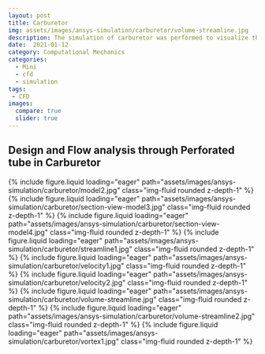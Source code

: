 ```yaml
---
layout: post
title: Carburetor
img: assets/images/ansys-simulation/carburetor/volume-streamline.jpg
description: The simulation of carburetor was performed to visualize the fluid flow in the perforated tube.
date:  2021-01-12
category: Computational Mechanics
categories:
  - Mini
  - cfd 
  - simulation
tags:
 - CFD
images:
  compare: true
  slider: true
---
```


<h2> Design and Flow analysis through Perforated tube in Carburetor </h2>

<swiper-container keyboard="true" navigation="true" pagination="true" pagination-clickable="true" pagination-dynamic-bullets="true" rewind="true">
    <swiper-slide>{% include figure.liquid loading="eager" path="assets/images/ansys-simulation/carburetor/model2.jpg" class="img-fluid rounded z-depth-1" %}</swiper-slide>
    <swiper-slide>{% include figure.liquid loading="eager" path="assets/images/ansys-simulation/carburetor/section-view-model3.jpg" class="img-fluid rounded z-depth-1" %}</swiper-slide>
    <swiper-slide>{% include figure.liquid loading="eager" path="assets/images/ansys-simulation/carburetor/section-view-model4.jpg" class="img-fluid rounded z-depth-1" %}</swiper-slide>
    <swiper-slide>{% include figure.liquid loading="eager" path="assets/images/ansys-simulation/carburetor/streamline1.jpg" class="img-fluid rounded z-depth-1" %}</swiper-slide>
    <swiper-slide>{% include figure.liquid loading="eager" path="assets/images/ansys-simulation/carburetor/velocity1.jpg" class="img-fluid rounded z-depth-1" %}</swiper-slide>
    <swiper-slide>{% include figure.liquid loading="eager" path="assets/images/ansys-simulation/carburetor/velocity2.jpg" class="img-fluid rounded z-depth-1" %}</swiper-slide>
    <swiper-slide>{% include figure.liquid loading="eager" path="assets/images/ansys-simulation/carburetor/volume-streamline.jpg" class="img-fluid rounded z-depth-1" %}</swiper-slide>
    <swiper-slide>{% include figure.liquid loading="eager" path="assets/images/ansys-simulation/carburetor/volume-streamline2.jpg" class="img-fluid rounded z-depth-1" %}</swiper-slide>
    <swiper-slide>{% include figure.liquid loading="eager" path="assets/images/ansys-simulation/carburetor/vortex1.jpg" class="img-fluid rounded z-depth-1" %}</swiper-slide>
</swiper-container>

